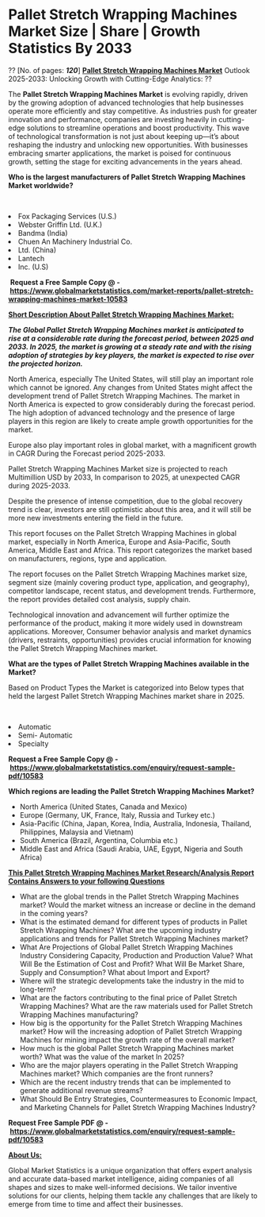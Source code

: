 <H1>Pallet Stretch Wrapping Machines Market Size | Share | Growth Statistics By 2033</H1><p>?? [No. of pages:&nbsp;<strong><em>120</em></strong>]&nbsp;<strong><a href="https://www.globalmarketstatistics.com/market-reports/pallet-stretch-wrapping-machines-market-10583">Pallet Stretch Wrapping Machines&nbsp;Market</a></strong>&nbsp;Outlook 2025-2033: Unlocking Growth with Cutting-Edge Analytics: ??</p><p>The <strong>Pallet Stretch Wrapping Machines Market</strong> is evolving rapidly, driven by the growing adoption of advanced technologies that help businesses operate more efficiently and stay competitive. As industries push for greater innovation and performance, companies are investing heavily in cutting-edge solutions to streamline operations and boost productivity. This wave of technological transformation is not just about keeping up&mdash;it&rsquo;s about reshaping the industry and unlocking new opportunities. With businesses embracing smarter applications, the market is poised for continuous growth, setting the stage for exciting advancements in the years ahead.</p><p><strong>Who is the largest manufacturers of Pallet Stretch Wrapping Machines Market worldwide?</strong></p><p>&nbsp;<li>Fox Packaging Services (U.S.)<li> Webster Griffin Ltd. (U.K.)<li> Bandma (India)<li> Chuen An Machinery Industrial Co.<li> Ltd. (China)<li> Lantech<li> Inc. (U.S)</p><p>&nbsp;<strong>Request a Free Sample Copy @ -&nbsp;<a href="https://www.globalmarketstatistics.com/market-reports/pallet-stretch-wrapping-machines-market-10583">https://www.globalmarketstatistics.com/market-reports/pallet-stretch-wrapping-machines-market-10583</a></strong></p><p><strong><u>Short Description About Pallet Stretch Wrapping Machines Market:</u></strong></p><p><strong><em>The Global Pallet Stretch Wrapping Machines market is anticipated to rise at a considerable rate during the forecast period, between 2025 and 2033. In 2025, the market is growing at a steady rate and with the rising adoption of strategies by key players, the market is expected to rise over the projected horizon.</em></strong></p><p>North America, especially The United States, will still play an important role which cannot be ignored. Any changes from United States might affect the development trend of Pallet Stretch Wrapping Machines. The market in North America is expected to grow considerably during the forecast period. The high adoption of advanced technology and the presence of large players in this region are likely to create ample growth opportunities for the market.</p><p>Europe also play important roles in global market, with a magnificent growth in CAGR During the Forecast period 2025-2033.</p><p>Pallet Stretch Wrapping Machines Market size is projected to reach Multimillion USD by 2033, In comparison to 2025, at unexpected CAGR during 2025-2033.</p><p>Despite the presence of intense competition, due to the global recovery trend is clear, investors are still optimistic about this area, and it will still be more new investments entering the field in the future.</p><p>This report focuses on the Pallet Stretch Wrapping Machines in global market, especially in North America, Europe and Asia-Pacific, South America, Middle East and Africa. This report categorizes the market based on manufacturers, regions, type and application.</p><p>The report focuses on the Pallet Stretch Wrapping Machines market size, segment size (mainly covering product type, application, and geography), competitor landscape, recent status, and development trends. Furthermore, the report provides detailed cost analysis, supply chain.</p><p>Technological innovation and advancement will further optimize the performance of the product, making it more widely used in downstream applications. Moreover, Consumer behavior analysis and market dynamics (drivers, restraints, opportunities) provides crucial information for knowing the Pallet Stretch Wrapping Machines market.</p><p><strong>What are the types of Pallet Stretch Wrapping Machines available in the Market?</strong></p><p>Based on Product Types the Market is categorized into Below types that held the largest Pallet Stretch Wrapping Machines market share in 2025.</p><p>&nbsp;<li>Automatic<li> Semi- Automatic<li> Specialty&nbsp;</p><p><strong>Request a Free Sample Copy @ -&nbsp;<a href="https://www.globalmarketstatistics.com/enquiry/request-sample-pdf/10583">https://www.globalmarketstatistics.com/enquiry/request-sample-pdf/10583</a></strong></p><p><strong>Which regions are leading the Pallet Stretch Wrapping Machines Market?</strong></p><ul><li>North America (United States, Canada and Mexico)</li><li>Europe (Germany, UK, France, Italy, Russia and Turkey etc.)</li><li>Asia-Pacific (China, Japan, Korea, India, Australia, Indonesia, Thailand, Philippines, Malaysia and Vietnam)</li><li>South America (Brazil, Argentina, Columbia etc.)</li><li>Middle East and Africa (Saudi Arabia, UAE, Egypt, Nigeria and South Africa)</li></ul><p><strong><u>This Pallet Stretch Wrapping Machines Market Research/Analysis Report Contains Answers to your following Questions</u></strong></p><ul><li>What are the global trends in the Pallet Stretch Wrapping Machines market? Would the market witness an increase or decline in the demand in the coming years?</li><li>What is the estimated demand for different types of products in Pallet Stretch Wrapping Machines? What are the upcoming industry applications and trends for Pallet Stretch Wrapping Machines market?</li><li>What Are Projections of Global Pallet Stretch Wrapping Machines Industry Considering Capacity, Production and Production Value? What Will Be the Estimation of Cost and Profit? What Will Be Market Share, Supply and Consumption? What about Import and Export?</li><li>Where will the strategic developments take the industry in the mid to long-term?</li><li>What are the factors contributing to the final price of Pallet Stretch Wrapping Machines? What are the raw materials used for Pallet Stretch Wrapping Machines manufacturing?</li><li>How big is the opportunity for the Pallet Stretch Wrapping Machines market? How will the increasing adoption of Pallet Stretch Wrapping Machines for mining impact the growth rate of the overall market?</li><li>How much is the global Pallet Stretch Wrapping Machines market worth? What was the value of the market In 2025?</li><li>Who are the major players operating in the Pallet Stretch Wrapping Machines market? Which companies are the front runners?</li><li>Which are the recent industry trends that can be implemented to generate additional revenue streams?</li><li>What Should Be Entry Strategies, Countermeasures to Economic Impact, and Marketing Channels for Pallet Stretch Wrapping Machines Industry?</li></ul><p><strong>Request Free Sample PDF @ -&nbsp;<a href="https://www.globalmarketstatistics.com/enquiry/request-sample-pdf/10583">https://www.globalmarketstatistics.com/enquiry/request-sample-pdf/10583</a></strong></p><p><strong><u>About Us:</u></strong></p><p>Global Market Statistics&nbsp;is a unique organization that offers expert analysis and accurate data-based market intelligence, aiding companies of all shapes and sizes to make well-informed decisions. We tailor inventive solutions for our clients, helping them tackle any challenges that are likely to emerge from time to time and affect their businesses.</p>
